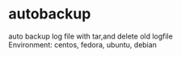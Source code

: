 # autobackup
auto backup log file with tar,and delete old logfile
</br>Environment: centos, fedora, ubuntu, debian
